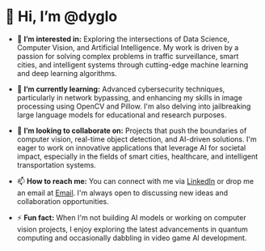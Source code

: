 # 👋 Hi, I’m @dyglo

- 👀 **I’m interested in:** Exploring the intersections of Data Science, Computer Vision, and Artificial Intelligence. My work is driven by a passion for solving complex problems in traffic surveillance, smart cities, and intelligent systems through cutting-edge machine learning and deep learning algorithms.
  
- 🌱 **I’m currently learning:** Advanced cybersecurity techniques, particularly in network bypassing, and enhancing my skills in image processing using OpenCV and Pillow. I'm also delving into jailbreaking large language models for educational and research purposes.
  
- 💞️ **I’m looking to collaborate on:** Projects that push the boundaries of computer vision, real-time object detection, and AI-driven solutions. I'm eager to work on innovative applications that leverage AI for societal impact, especially in the fields of smart cities, healthcare, and intelligent transportation systems.
  
- 📫 **How to reach me:** You can connect with me via [LinkedIn](https://www.linkedin.com/) or drop me an email at [Email](mailto:greetmeasap@gmail.com). I'm always open to discussing new ideas and collaboration opportunities.
  
- ⚡ **Fun fact:** When I'm not building AI models or working on computer vision projects, I enjoy exploring the latest advancements in quantum computing and occasionally dabbling in video game AI development.
